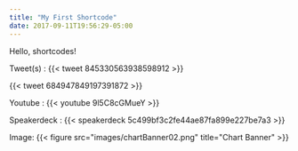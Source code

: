 ```yaml
---
title: "My First Shortcode"
date: 2017-09-11T19:56:29-05:00
---
```


Hello, shortcodes!
<!--more-->

Tweet(s) :
{{< tweet 845330563938598912 >}}

{{< tweet 684947849197391872 >}}

Youtube :
{{< youtube 9l5C8cGMueY >}}


Speakerdeck :
{{< speakerdeck 5c499bf3c2fe44ae87fa899e227be7a3 >}}

Image:
{{< figure src="images/chartBanner02.png" title="Chart Banner" >}}
